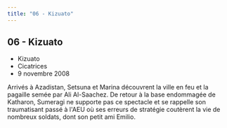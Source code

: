 ```yaml
---
title: "06 - Kizuato"
---
```


06 - Kizuato
------------

* Kizuato
* Cicatrices
* 9 novembre 2008


Arrivés à Azadistan, Setsuna et Marina découvrent la ville en feu et la pagaille semée par Ali Al-Saachez. De retour à la base endommagée de Katharon, Sumeragi ne supporte pas ce spectacle et se rappelle son traumatisant passé à l'AEU où ses erreurs de stratégie coutèrent la vie de nombreux soldats, dont son petit ami Emilio.


